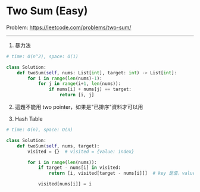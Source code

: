 Two Sum (Easy)
===

Problem: https://leetcode.com/problems/two-sum/

---

1. 暴力法
```python
# time: O(n^2), space: O(1)

class Solution:
    def twoSum(self, nums: List[int], target: int) -> List[int]:
        for i in range(len(nums)-1):
            for j in range(i+1, len(nums)):
                if nums[i] + nums[j] == target:
                    return [i, j]
```

2. 這題不能用 two pointer，如果是"已排序"資料才可以用

3. Hash Table
```python
# time: O(n), space: O(n)

class Solution:
    def twoSum(self, nums, target):
        visited = {}  # visited = {value: index}

        for i in range(len(nums)):
            if target - nums[i] in visited:
                return [i, visited[target - nums[i]]]  # key 是值，value 是 index

            visited[nums[i]] = i
```
